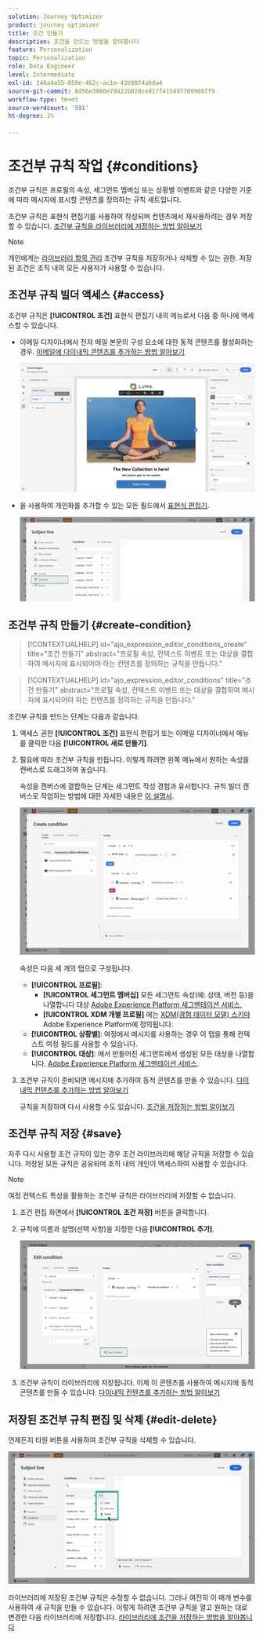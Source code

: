 ```yaml
---
solution: Journey Optimizer
product: journey optimizer
title: 조건 만들기
description: 조건을 만드는 방법을 알아봅니다
feature: Personalization
topic: Personalization
role: Data Engineer
level: Intermediate
exl-id: 246a4a55-059e-462c-ac1e-43b90f4abda4
source-git-commit: 8d56e3060e78422b028ced17f415497789908ff9
workflow-type: tm+mt
source-wordcount: '591'
ht-degree: 1%

---
```


# 조건부 규칙 작업 {#conditions}

조건부 규칙은 프로필의 속성, 세그먼트 멤버십 또는 상황별 이벤트와 같은 다양한 기준에 따라 메시지에 표시할 콘텐츠를 정의하는 규칙 세트입니다.

조건부 규칙은 표현식 편집기를 사용하여 작성되며 컨텐츠에서 재사용하려는 경우 저장할 수 있습니다. [조건부 규칙을 라이브러리에 저장하는 방법 알아보기](#save)

>[!NOTE]
>
>개인에게는 [라이브러리 항목 관리](../administration/ootb-product-profiles.md) 조건부 규칙을 저장하거나 삭제할 수 있는 권한. 저장된 조건은 조직 내의 모든 사용자가 사용할 수 있습니다.

## 조건부 규칙 빌더 액세스 {#access}

조건부 규칙은 **[!UICONTROL 조건]** 표현식 편집기 내의 메뉴로서 다음 중 하나에 액세스할 수 있습니다.

* 이메일 디자이너에서 전자 메일 본문의 구성 요소에 대한 동적 콘텐츠를 활성화하는 경우. [이메일에 다이내믹 콘텐츠를 추가하는 방법 알아보기](dynamic-content.md#emails)

   ![](assets/conditions-access-email.png)

* 을 사용하여 개인화를 추가할 수 있는 모든 필드에서 [표현식 편집기](personalization-build-expressions.md).

   ![](assets/conditions-access-editor.png)

## 조건부 규칙 만들기 {#create-condition}

>[!CONTEXTUALHELP]
>id="ajo_expression_editor_conditions_create"
>title="조건 만들기"
>abstract="프로필 속성, 컨텍스트 이벤트 또는 대상을 결합하여 메시지에 표시되어야 하는 컨텐츠를 정의하는 규칙을 만듭니다."

>[!CONTEXTUALHELP]
>id="ajo_expression_editor_conditions"
>title="조건 만들기"
>abstract="프로필 속성, 컨텍스트 이벤트 또는 대상을 결합하여 메시지에 표시되어야 하는 컨텐츠를 정의하는 규칙을 만듭니다."

조건부 규칙을 만드는 단계는 다음과 같습니다.

1. 액세스 권한 **[!UICONTROL 조건]** 표현식 편집기 또는 이메일 디자이너에서 메뉴를 클릭한 다음 **[!UICONTROL 새로 만들기]**.

1. 필요에 따라 조건부 규칙을 만듭니다. 이렇게 하려면 왼쪽 메뉴에서 원하는 속성을 캔버스로 드래그하여 놓습니다.

   속성을 캔버스에 결합하는 단계는 세그먼트 작성 경험과 유사합니다. 규칙 빌더 캔버스로 작업하는 방법에 대한 자세한 내용은 [이 설명서](https://experienceleague.adobe.com/docs/experience-platform/segmentation/ui/segment-builder.html?lang=en#rule-builder-canvas).

   ![](assets/conditions-create.png)

   속성은 다음 세 개의 탭으로 구성됩니다.

   * **[!UICONTROL 프로필]**:
      * **[!UICONTROL 세그먼트 멤버십]** 모든 세그먼트 속성(예: 상태, 버전 등)을 나열합니다 대상 [Adobe Experience Platform 세그멘테이션 서비스](https://experienceleague.adobe.com/docs/experience-platform/segmentation/home.html),
      * **[!UICONTROL XDM 개별 프로필]** 에는 [XDM(경험 데이터 모델) 스키마](https://experienceleague.adobe.com/docs/experience-platform/xdm/home.html?lang=ko-KR) Adobe Experience Platform에 정의됩니다.
   * **[!UICONTROL 상황별]**: 여정에서 메시지를 사용하는 경우 이 탭을 통해 컨텍스트 여정 필드를 사용할 수 있습니다.
   * **[!UICONTROL 대상]**: 에서 만들어진 세그먼트에서 생성된 모든 대상을 나열합니다. [Adobe Experience Platform 세그멘테이션 서비스](https://experienceleague.adobe.com/docs/experience-platform/segmentation/home.html).

1. 조건부 규칙이 준비되면 메시지에 추가하여 동적 콘텐츠를 만들 수 있습니다. [다이내믹 컨텐츠를 추가하는 방법 알아보기](dynamic-content.md)

   규칙을 저장하여 다시 사용할 수도 있습니다. [조건을 저장하는 방법 알아보기](#save)

## 조건부 규칙 저장 {#save}

자주 다시 사용할 조건 규칙이 있는 경우 조건 라이브러리에 해당 규칙을 저장할 수 있습니다. 저장된 모든 규칙은 공유되며 조직 내의 개인이 액세스하여 사용할 수 있습니다.

>[!NOTE]
>
>여정 컨텍스트 특성을 활용하는 조건부 규칙은 라이브러리에 저장할 수 없습니다.

1. 조건 편집 화면에서 **[!UICONTROL 조건 저장]** 버튼을 클릭합니다.

1. 규칙에 이름과 설명(선택 사항)을 지정한 다음 **[!UICONTROL 추가]**.

   ![](assets/conditions-name-description.png)

1. 조건부 규칙이 라이브러리에 저장됩니다. 이제 이 콘텐츠를 사용하여 메시지에 동적 콘텐츠를 만들 수 있습니다. [다이내믹 컨텐츠를 추가하는 방법 알아보기](dynamic-content.md)

## 저장된 조건부 규칙 편집 및 삭제 {#edit-delete}

언제든지 타원 버튼을 사용하여 조건부 규칙을 삭제할 수 있습니다.

![](assets/conditions-open.png)

라이브러리에 저장된 조건부 규칙은 수정할 수 없습니다. 그러나 여전히 이 매개 변수를 사용하여 새 규칙을 만들 수 있습니다. 이렇게 하려면 조건부 규칙을 열고 원하는 대로 변경한 다음 라이브러리에 저장합니다. [라이브러리에 조건을 저장하는 방법을 알아봅니다](#save)
